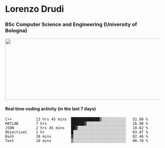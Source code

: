 # Lorenzo Drudi
### BSc Computer Science and Engineering (University of Bologna)

<img src="https://github-readme-stats-lorenzodrudi.vercel.app/api?username=LorenzoDrudi&count_private=true&show_icons=true&theme=gruvbox" height=200px width=550px>

<!---Use wakatime plugins to track the coding time--->
#### Real time coding activity (in the last 7 days)
<!--START_SECTION:waka-->

```text
C++           13 hrs 45 mins  █████████████▒░░░░░░░░░░░   52.88 %
MATLAB        7 hrs           ██████▓░░░░░░░░░░░░░░░░░░   26.90 %
JSON          2 hrs 45 mins   ██▓░░░░░░░░░░░░░░░░░░░░░░   10.62 %
ObjectiveC    1 hr            █░░░░░░░░░░░░░░░░░░░░░░░░   03.87 %
Bash          38 mins         ▓░░░░░░░░░░░░░░░░░░░░░░░░   02.46 %
Text          10 mins         ▒░░░░░░░░░░░░░░░░░░░░░░░░   00.70 %
```

<!--END_SECTION:waka-->
